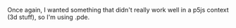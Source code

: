 Once again, I wanted something that didn't really work well in a p5js context (3d stuff), so I'm using .pde.
